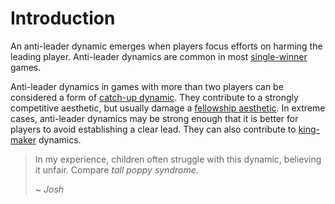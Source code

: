 # Introduction
An anti-leader dynamic emerges when players focus efforts on harming the leading player. Anti-leader
dynamics are common in most [single-winner](/games/winning) games.

Anti-leader dynamics in games with more than two players can be considered a form of
[catch-up dynamic](/games/dynamics/catch_up). They contribute to a strongly competitive aesthetic,
but usually damage a [fellowship aesthetic](/games/aesthetics/fellowship).  In extreme cases,
anti-leader dynamics may be strong enough that it is better for players to avoid establishing a
clear lead. They can also contribute to [king-maker](/games/dynamics/king_maker) dynamics.

> In my experience, children often struggle with this dynamic, believing it unfair. Compare *tall
> poppy syndrome*.
>
> ~ *Josh*
